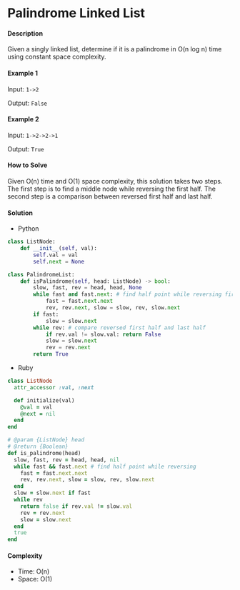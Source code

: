 # Palindrome Linked List

#### Description

Given a singly linked list, determine if it is a palindrome in O(n log n) time using constant space complexity.

#### Example 1
Input: `1->2`

Output: `False`

#### Example 2
Input: `1->2->2->1`

Output: `True`

#### How to Solve

Given O(n) time and O(1) space complexity, this solution takes two steps. The first step is to find a middle node while reversing the first half. The second step is a comparison between reversed first half and last half.

#### Solution
- Python

```python
class ListNode:
    def __init__(self, val):
        self.val = val
        self.next = None

class PalindromeList:
    def isPalindrome(self, head: ListNode) -> bool:
        slow, fast, rev = head, head, None
        while fast and fast.next: # find half point while reversing first half
            fast = fast.next.next
            rev, rev.next, slow = slow, rev, slow.next
        if fast:
            slow = slow.next
        while rev: # compare reversed first half and last half
            if rev.val != slow.val: return False
            slow = slow.next
            rev = rev.next
        return True
```

- Ruby

```ruby
class ListNode
  attr_accessor :val, :next

  def initialize(val)
    @val = val
    @next = nil
  end
end

# @param {ListNode} head
# @return {Boolean}
def is_palindrome(head)
  slow, fast, rev = head, head, nil
  while fast && fast.next # find half point while reversing
    fast = fast.next.next
    rev, rev.next, slow = slow, rev, slow.next
  end
  slow = slow.next if fast
  while rev
    return false if rev.val != slow.val
    rev = rev.next
    slow = slow.next
  end
  true
end
```

#### Complexity
- Time: O(n)
- Space: O(1)